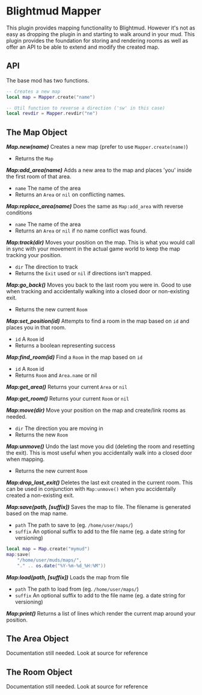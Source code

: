 # Blightmud Mapper

This plugin provides mapping functionality to Blightmud. However it's not as
easy as dropping the plugin in and starting to walk around in your mud.  This
plugin provides the foundation for storing and rendering rooms as well as offer
an API to be able to extend and modify the created map.

## API

The base mod has two functions.

```lua
-- Creates a new map
local map = Mapper.create("name")

-- Util function to reverse a direction ('sw' in this case)
local revdir = Mapper.revdir("ne")
```

## The Map Object

***Map.new(name)***
Creates a new map (prefer to use `Mapper.create(name)`)

- Returns the `Map`

***Map:add_area(name)***
Adds a new area to the map and places 'you' inside the first room of that area.

- `name`    The name of the area
- Returns an `Area` or `nil` on conflicting names.

***Map:replace_area(name)***
Does the same as `Map:add_area` with reverse conditions

- `name`    The name of the area
- Returns an `Area` or `nil` if no name conflict was found.

***Map:track(dir)***
Moves your position on the map. This is what you would call in sync with your
movement in the actual game world to keep the map tracking your position.

- `dir` The direction to track
- Returns the `Exit` used or `nil` if directions isn't mapped.

***Map:go_back()***
Moves you back to the last room you were in. Good to use when tracking and
accidentally walking into a closed door or non-existing exit.

- Returns the new current `Room`

***Map:set_position(id)***
Attempts to find a room in the map based on `id` and places you in that room.

- `id`      A `Room` id
- Returns a boolean representing success

***Map:find_room(id)***
Find a `Room` in the map based on `id`

- `id`      A `Room` id
- Returns `Room` and `Area.name` or nil

***Map:get_area()***
Returns your current `Area` or `nil`

***Map:get_room()***
Returns your current `Room` or `nil`

***Map:move(dir)***
Move your position on the map and create/link rooms as needed.

- `dir`     The direction you are moving in
- Returns the new `Room`

***Map:unmove()***
Undo the last move you did (deleting the room and resetting the exit).
This is most useful when you accidentally walk into a closed door when
mapping.

- Returns the new current `Room`

***Map:drop_last_exit()***
Deletes the last exit created in the current room. This can be used in
conjunction with `Map:unmove()` when you accidentally created a non-existing
exit.

***Map:save(path, [suffix])***
Saves the map to file. The filename is generated based on the map name.

- `path`      The path to save to (eg. `/home/user/maps/`)
- `suffix`    An optional suffix to add to the file name (eg. a date string for versioning)

```lua
local map = Map.create("mymud")
map:save(
    "/home/user/muds/maps/",
    "." .. os.date("%Y-%m-%d_%H:%M"))
```

***Map:load(path, [suffix])***
Loads the map from file

- `path`      The path to load from (eg. `/home/user/maps/`)
- `suffix`    An optional suffix to add to the file name (eg. a date string for versioning)

***Map:print()***
Returns a list of lines which render the current map around your position.

## The Area Object

Documentation still needed. Look at source for reference

## The Room Object

Documentation still needed. Look at source for reference
